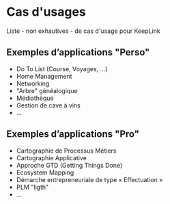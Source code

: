 Cas d'usages
==

Liste - non exhautives - de cas d'usage pour KeepLink

Exemples d’applications "Perso"
-
* Do To List (Course, Voyages, …)
* Home Management
* Networking
* "Arbre" généalogique
* Médiathèque
* Gestion de cave à vins
* ...

Exemples d’applications "Pro"
-
* Cartographie de Processus Métiers
* Cartographie Applicative
* Approche GTD (Getting Things Done)
* Ecosystem Mapping
* Démarche entrepreneuriale de type « Effectuation » 
* PLM "ligth"
* ...

